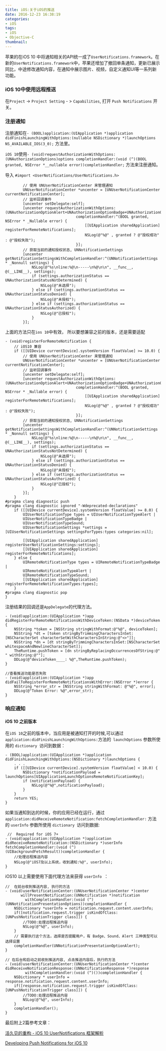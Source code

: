 ```yaml
---
title: iOS:关于iOS的推送
date: 2016-12-23 16:38:19
categories:
- iOS
tags:
- iOS
- Objective-C
thumbnail: 
---
```



苹果的在iOS 10 中将通知相关的API统一成了`UserNotifications.framework`。在新的`UserNotifications.framework`中，苹果还增加了撤回单条通知，更新已展示同比，中途修改通知内容，在通知中展示图片、视频，自定义通知UI等一系列新功能。

### iOS 10中使用远程推送

在`Project` -> `Project Setting` - > `Capabilities`, 打开 `Push Notifications` 开关。

### 注册通知

注册通知在`- (BOOL)application:(UIApplication *)application didFinishLaunchingWithOptions:(nullable NSDictionary *)launchOptions NS_AVAILABLE_IOS(3_0);` 方法里。

`iOS 10`使用`- (void)requestAuthorizationWithOptions:(UNAuthorizationOptions)options completionHandler:(void (^)(BOOL granted, NSError *__nullable error))completionHandler;` 方法来注册通知。
<!--more-->
导入 `#import <UserNotifications/UserNotifications.h>`

```obj-c
        // 使用 UNUserNotificationCenter 来管理通知
        UNUserNotificationCenter *uncenter = [UNUserNotificationCenter currentNotificationCenter];
        // 监听回调事件
        [uncenter setDelegate:self];
        [uncenter requestAuthorizationWithOptions:(UNAuthorizationOptionAlert+UNAuthorizationOptionBadge+UNAuthorizationOptionSound)
                                completionHandler:^(BOOL granted, NSError * _Nullable error) {
                                    [[UIApplication sharedApplication] registerForRemoteNotifications];
                                    NSLog(@"%@" , granted ? @"授权成功" : @"授权失败");
                                }];
        // 获取当前的通知授权状态, UNNotificationSettings
        [uncenter getNotificationSettingsWithCompletionHandler:^(UNNotificationSettings * _Nonnull settings) {
            NSLog(@"%s\nline:%@\n-----\n%@\n\n", __func__, @(__LINE__), settings);
            if (settings.authorizationStatus == UNAuthorizationStatusNotDetermined) {
                NSLog(@"未选择");
            } else if (settings.authorizationStatus == UNAuthorizationStatusDenied) {
                NSLog(@"未授权");
            } else if (settings.authorizationStatus == UNAuthorizationStatusAuthorized) {
                NSLog(@"已授权");
            }
        }];
```

上面的方法只在`ios 10`中有效， 所以要想兼容之前的版本，还是需要适配


```obj-c
- (void)registerForRemoteNotification {
    // iOS10 兼容
    if ([[UIDevice currentDevice].systemVersion floatValue] >= 10.0) {
        // 使用 UNUserNotificationCenter 来管理通知
        UNUserNotificationCenter *uncenter = [UNUserNotificationCenter currentNotificationCenter];
        // 监听回调事件
        [uncenter setDelegate:self];
        [uncenter requestAuthorizationWithOptions:(UNAuthorizationOptionAlert+UNAuthorizationOptionBadge+UNAuthorizationOptionSound)
                                completionHandler:^(BOOL granted, NSError * _Nullable error) {
                                    [[UIApplication sharedApplication] registerForRemoteNotifications];
                                    NSLog(@"%@" , granted ? @"授权成功" : @"授权失败");
                                }];
        // 获取当前的通知授权状态, UNNotificationSettings
        [uncenter getNotificationSettingsWithCompletionHandler:^(UNNotificationSettings * _Nonnull settings) {
            NSLog(@"%s\nline:%@\n-----\n%@\n\n", __func__, @(__LINE__), settings);
            if (settings.authorizationStatus == UNAuthorizationStatusNotDetermined) {
                NSLog(@"未选择");
            } else if (settings.authorizationStatus == UNAuthorizationStatusDenied) {
                NSLog(@"未授权");
            } else if (settings.authorizationStatus == UNAuthorizationStatusAuthorized) {
                NSLog(@"已授权");
            }
        }];
    }
#pragma clang diagnostic push
#pragma clang diagnostic ignored "-Wdeprecated-declarations"
    if ([[UIDevice currentDevice].systemVersion floatValue] >= 8.0) {
        UIUserNotificationType types = UIUserNotificationTypeAlert |
        UIUserNotificationTypeBadge |
        UIUserNotificationTypeSound;
        UIUserNotificationSettings *settings = [UIUserNotificationSettings settingsForTypes:types categories:nil];
        
        [[UIApplication sharedApplication] registerUserNotificationSettings:settings];
        [[UIApplication sharedApplication] registerForRemoteNotifications];
    } else {
        UIRemoteNotificationType types = UIRemoteNotificationTypeBadge |
        UIRemoteNotificationTypeAlert |
        UIRemoteNotificationTypeSound;
        [[UIApplication sharedApplication] registerForRemoteNotificationTypes:types];
    }
#pragma clang diagnostic pop
}
```

注册结果的回调还是`AppDelegate`的代理方法。

```obj-c
- (void)application:(UIApplication *)app didRegisterForRemoteNotificationsWithDeviceToken:(NSData *)deviceToken {
    NSString *token = [NSString stringWithFormat:@"%@", deviceToken];
    NSString *dt = [token stringByTrimmingCharactersInSet:[NSCharacterSet characterSetWithCharactersInString:@"<>"]];
    NSString *dn = [dt stringByTrimmingCharactersInSet:[NSCharacterSet whitespaceAndNewlineCharacterSet]];
    TheRuntime.pushToken = [dn stringByReplacingOccurrencesOfString:@" " withString:@""];
    DDLog(@"deviceToken____: %@",TheRuntime.pushToken);
}

//查看推送功能是否失败
- (void)application:(UIApplication *)app didFailToRegisterForRemoteNotificationsWithError:(NSError *)error {
    NSString *error_str = [NSString stringWithFormat: @"%@", error];
    DDLog(@"Token Error: %@",error_str);
}
```

### 响应通知

#### iOS 10 之前版本

在`iOS 10`之前的版本中，当应用是被通知打开的时候,可以通过 `application:didFinishLaunchingWithOptions:`方法的` launchOptions` 参数所使用的 `dictionary `访问到数据：
```obj-c
- (BOOL)application:(UIApplication *)application didFinishLaunchingWithOptions:(NSDictionary *)launchOptions {
    . . .
    if ([[UIDevice currentDevice].systemVersion floatValue] < 10.0) {
        NSDictionary *notificationPayload = launchOptions[UIApplicationLaunchOptionsRemoteNotificationKey];
		if (notificationPayload) {
			NSLog(@"%@",notificationPayload);
		} 
    }
    return YES;
}
```

如果当通知到达的时候，你的应用已经在运行，通过 `application:didReceiveRemoteNotification:fetchCompletionHandler:` 方法的 `userInfo` 参数所使用 `dictionary `访问到数据:
```obj-c
 //  Required for iOS 7+
- (void)application:(UIApplication *)application didReceiveRemoteNotification:(NSDictionary *)userInfo fetchCompletionHandler:(void (^)(UIBackgroundFetchResult))completionHandler {
    //处理远程推送内容
    NSLog(@"iOS7及以上系统，收到通知:%@", userInfo);
}
```

iOS10 以上需要使用下面代理方法来获得 `userInfo `：
```obj-c
//  在前台收到推送内容, 执行的方法
- (void)userNotificationCenter:(UNUserNotificationCenter *)center
       willPresentNotification:(UNNotification *)notification
         withCompletionHandler:(void (^)(UNNotificationPresentationOptions))completionHandler {
    NSDictionary *userInfo = notification.request.content.userInfo;
    if([notification.request.trigger isKindOfClass:[UNPushNotificationTrigger class]]) {
        //TODO:处理远程推送内容
        NSLog(@"%@", userInfo);
    }
    // 需要执行这个方法，选择是否提醒用户，有 Badge、Sound、Alert 三种类型可以选择设置
    completionHandler(UNNotificationPresentationOptionAlert);
}

// 在后台和启动之前收到推送内容, 点击推送内容后，执行的方法
- (void)userNotificationCenter:(UNUserNotificationCenter *)center
didReceiveNotificationResponse:(UNNotificationResponse *)response
         withCompletionHandler:(void (^)())completionHandler {
    NSDictionary * userInfo = response.notification.request.content.userInfo;
    if([response.notification.request.trigger isKindOfClass:[UNPushNotificationTrigger class]]) {
        //TODO:处理远程推送内容
        NSLog(@"%@", userInfo);
    }
    completionHandler();
}
```

最后附上2篇参考文章：

[活久见的重构 - iOS 10 UserNotifications 框架解析](https://onevcat.com/2016/08/notification/)

[Developing Push Notifications for iOS 10](ttps://www.sitepoint.com/developing-push-notifications-for-ios-10/)
